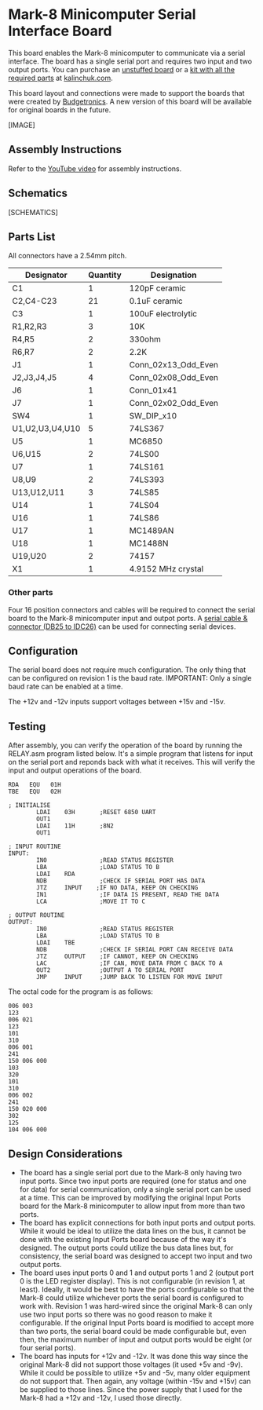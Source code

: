 # Mark-8 Minicomputer Serial Interface Board

This board enables the Mark-8 minicomputer to communicate via a serial interface. The board has a single serial port and requires two input and two output ports. You can purchase an [unstuffed board](https://www.kalinchuk.com/product-page/mark-8-minicomputer-serial-board) or a [kit with all the required parts](https://www.kalinchuk.com/product-page/mark-8-minicomputer-serial-board-kit) at [kalinchuk.com](https://kalinchuk.com).

This board layout and connections were made to support the boards that were created by [Budgetronics](https://www.budgetronics.eu/en/building-kits/mark-8-minicomputer-pcb-set-7-pieces/a-25789-20). A new version of this board will be available for original boards in the future.

[IMAGE]

## Assembly Instructions

Refer to the [YouTube video]() for assembly instructions.

## Schematics

[SCHEMATICS]

## Parts List

All connectors have a 2.54mm pitch.

| Designator        | Quantity | Designation         |
|-------------------|----------|---------------------|
| C1                | 1        | 120pF ceramic       |
| C2,C4-C23         | 21       | 0.1uF ceramic       |
| C3                | 1        | 100uF electrolytic  |
| R1,R2,R3          | 3        | 10K                 |
| R4,R5             | 2        | 330ohm              |
| R6,R7             | 2        | 2.2K                |
| J1                | 1        | Conn_02x13_Odd_Even |
| J2,J3,J4,J5       | 4        | Conn_02x08_Odd_Even |
| J6                | 1        | Conn_01x41          |
| J7                | 1        | Conn_02x02_Odd_Even |
| SW4               | 1        | SW_DIP_x10          |
| U1,U2,U3,U4,U10   | 5        | 74LS367             |
| U5                | 1        | MC6850              |
| U6,U15            | 2        | 74LS00              |
| U7                | 1        | 74LS161             |
| U8,U9             | 2        | 74LS393             |
| U13,U12,U11       | 3        | 74LS85              |
| U14               | 1        | 74LS04              |
| U16               | 1        | 74LS86              |
| U17               | 1        | MC1489AN            |
| U18               | 1        | MC1488N             |
| U19,U20           | 2        | 74157               |
| X1                | 1        | 4.9152 MHz crystal  |

### Other parts

Four 16 position connectors and cables will be required to connect the serial board to the Mark-8 minicomputer input and outpot ports. A [serial cable & connector (DB25 to IDC26)](https://amzn.to/4cslUFx) can be used for connecting serial devices.

## Configuration

The serial board does not require much configuration. The only thing that can be configured on revision 1 is the baud rate. IMPORTANT: Only a single baud rate can be enabled at a time.

The +12v and -12v inputs support voltages between +15v and -15v.

## Testing

After assembly, you can verify the operation of the board by running the RELAY.asm program listed below. It's a simple program that listens for input on the serial port and reponds back with what it receives. This will verify the input and output operations of the board.

```
RDA   EQU   01H
TBE   EQU   02H

; INITIALISE
        LDAI    03H       ;RESET 6850 UART
        OUT1
        LDAI    11H       ;8N2 
        OUT1

; INPUT ROUTINE
INPUT:
        IN0               ;READ STATUS REGISTER
        LBA               ;LOAD STATUS TO B
        LDAI    RDA
        NDB               ;CHECK IF SERIAL PORT HAS DATA
        JTZ     INPUT    ;IF NO DATA, KEEP ON CHECKING
        IN1               ;IF DATA IS PRESENT, READ THE DATA
        LCA               ;MOVE IT TO C

; OUTPUT ROUTINE
OUTPUT:
        IN0               ;READ STATUS REGISTER
        LBA               ;LOAD STATUS TO B
        LDAI    TBE
        NDB               ;CHECK IF SERIAL PORT CAN RECEIVE DATA
        JTZ     OUTPUT    ;IF CANNOT, KEEP ON CHECKING
        LAC               ;IF CAN, MOVE DATA FROM C BACK TO A
        OUT2              ;OUTPUT A TO SERIAL PORT
        JMP     INPUT     ;JUMP BACK TO LISTEN FOR MOVE INPUT
```

The octal code for the program is as follows:

```
006 003
123
006 021
123
101
310
006 001
241
150 006 000
103
320
101
310
006 002
241
150 020 000
302
125
104 006 000
```

## Design Considerations

* The board has a single serial port due to the Mark-8 only having two input ports. Since two input ports are required (one for status and one for data) for serial communication, only a single serial port can be used at a time. This can be improved by modifying the original Input Ports board for the Mark-8 minicomputer to allow input from more than two ports.
* The board has explicit connections for both input ports and output ports. While it would be ideal to utilize the data lines on the bus, it cannot be done with the existing Input Ports board because of the way it's designed. The output ports could utilize the bus data lines but, for consistency, the serial board was designed to accept two input and two output ports.
* The board uses input ports 0 and 1 and output ports 1 and 2 (output port 0 is the LED register display). This is not configurable (in revision 1, at least). Ideally, it would be best to have the ports configurable so that the Mark-8 could utilize whichever ports the serial board is configured to work with. Revision 1 was hard-wired since the original Mark-8 can only use two input ports so there was no good reason to make it configurable. If the original Input Ports board is modified to accept more than two ports, the serial board could be made configurable but, even then, the maximum number of input and output ports would be eight (or four serial ports).
* The board has inputs for +12v and -12v. It was done this way since the original Mark-8 did not support those voltages (it used +5v and -9v). While it could be possible to utilize +5v and -5v, many older equipment do not support that. Then again, any voltage (within -15v and +15v) can be supplied to those lines. Since the power supply that I used for the Mark-8 had a +12v and -12v, I used those directly.